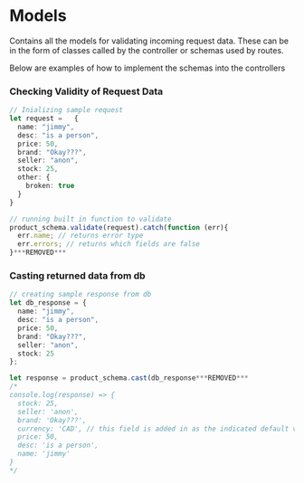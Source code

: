 # Models

Contains all the models for validating incoming request data. These can be in the form of classes called by the controller or schemas used by routes.

Below are examples of how to implement the schemas into the controllers

### Checking Validity of Request Data

```typescript
// Inializing sample request
let request =   {
  name: "jimmy",
  desc: "is a person",
  price: 50,
  brand: "Okay???",
  seller: "anon",
  stock: 25,
  other: {
    broken: true
  }
}

// running built in function to validate
product_schema.validate(request).catch(function (err){
  err.name; // returns error type
  err.errors; // returns which fields are false
}***REMOVED***
```

### Casting returned data from db
```typescript
// creating sample response from db
let db_response = {
  name: "jimmy",
  desc: "is a person",
  price: 50,
  brand: "Okay???",
  seller: "anon",
  stock: 25
};

let response = product_schema.cast(db_response***REMOVED***
/*
console.log(response) => {
  stock: 25,
  seller: 'anon',
  brand: 'Okay???',
  currency: 'CAD', // this field is added in as the indicated default value
  price: 50,
  desc: 'is a person',
  name: 'jimmy'
}
*/
```
